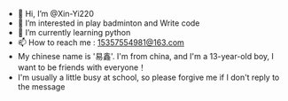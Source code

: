 - 👋 Hi, I’m @Xin-Yi220
- 👀 I’m interested in play badminton and Write code
- 🌱 I’m currently learning python
- 📫 How to reach me : 15357554981@163.com
- My chinese name is '易鑫'. I'm from china, and I'm a 13-year-old boy, I want to be friends with everyone！
- I'm usually a little busy at school, so please forgive me if I don't reply to the message

<!---
Xin-Yi220/Xin-Yi220 is a ✨ special ✨ repository because its `README.md` (this file) appears on your GitHub profile.
You can click the Preview link to take a look at your changes.
--->
